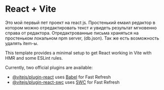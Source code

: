 # React + Vite

Это мой первый пет проект на react js. Простенький емаил редактор в котором можно отредактировать текст и увидеть результат мгновенно справа от редактора.
Отредактрованные письма храняться на простеньком локальном npm server, (db.json). Так же есть возможность удалять item-ы.

This template provides a minimal setup to get React working in Vite with HMR and some ESLint rules.

Currently, two official plugins are available:

- [@vitejs/plugin-react](https://github.com/vitejs/vite-plugin-react/blob/main/packages/plugin-react/README.md) uses [Babel](https://babeljs.io/) for Fast Refresh
- [@vitejs/plugin-react-swc](https://github.com/vitejs/vite-plugin-react-swc) uses [SWC](https://swc.rs/) for Fast Refresh
